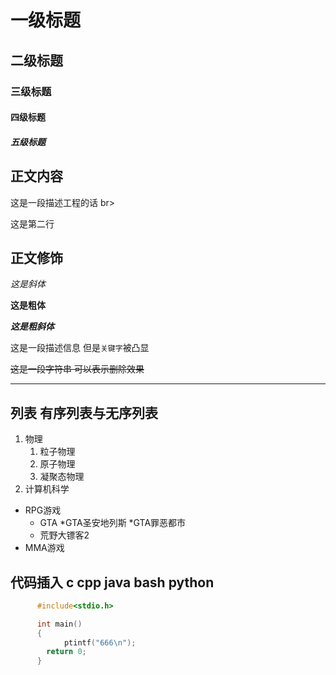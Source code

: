 

# 一级标题
## 二级标题
### 三级标题
#### 四级标题
##### 五级标题

## 正文内容
这是一段描述工程的话 br>

这是第二行

## 正文修饰

*这是斜体*

**这是粗体**

***这是粗斜体***

这是一段描述信息 但是`关键字`被凸显

~~这是一段字符串 可以表示删除效果~~

*****

## 列表 有序列表与无序列表
1. 物理
   1. 粒子物理
   2. 原子物理
   3. 凝聚态物理
2. 计算机科学

* RPG游戏
  * GTA
    *GTA圣安地列斯
    *GTA罪恶都市
  * 荒野大镖客2
* MMA游戏

## 代码插入 c cpp java bash python
```c
      #include<stdio.h>

      int main()
      {
            ptintf("666\n");
	    return 0;
      }
```
